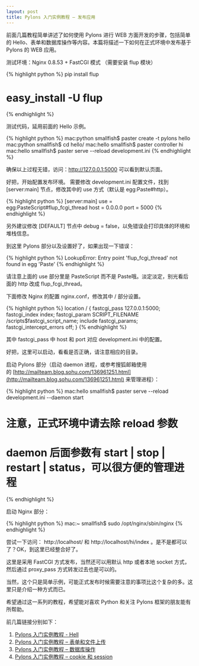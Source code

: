 ```yaml
---
layout: post
title: Pylons 入门实例教程 – 发布应用
---
```


前面几篇教程简单讲述了如何使用 Pylons 进行 WEB 方面开发的步骤，包括简单的 Hello、表单和数据库操作等内容。本篇将描述一下如何在正式环境中发布基于 Pylons 的 WEB 应用。

测试环境：Nginx 0.8.53 + FastCGI 模式 （需要安装 flup 模块）

{% highlight python %}
pip install flup
# easy_install -U flup
{% endhighlight %}

测试代码，延用前面的 Hello 示例。

{% highlight python %}
mac:python smallfish$ paster create -t pylons hello
mac:python smallfish$ cd hello/
mac:hello smallfish$ paster controller hi
mac:hello smallfish$ paster serve --reload development.ini
{% endhighlight %}

确保以上过程无错，访问：http://127.0.0.1:5000 可以看到默认页面。

好把，开始配置发布环境。
需要修改 development.ini 配置文件，找到 [server:main] 节点，修改其中的 use 方式（默认是 egg:Paste#http）。

{% highlight python %}
[server:main]
use = egg:PasteScript#flup_fcgi_thread
host = 0.0.0.0
port = 5000
{% endhighlight %}

另外建议修改 [DEFAULT] 节点中 debug = false，以免错误会打印具体的环境和堆栈信息。

到这里 Pylons 部分以及设置好了，如果出现一下错误：

{% highlight python %}
LookupError: Entry point 'flup_fcgi_thread' not found in egg 'Paste'
{% endhighlight %}

请注意上面的 use 部分里是 PasteScript 而不是 Paste哦。淡定淡定，别光看后面的 http 改成 flup_fcgi_thread。

下面修改 Nginx 的配置 nginx.conf，修改其中 / 部分设置。

{% highlight python %}
        location / {
            fastcgi_pass   127.0.0.1:5000;
            fastcgi_index  index;
            fastcgi_param  SCRIPT_FILENAME  /scripts$fastcgi_script_name;
            include        fastcgi_params;
            fastcgi_intercept_errors off;
        }
{% endhighlight %}

其中 fastcgi_pass 中 host 和 port 对应 development.ini 中的配置。

好把，这里可以启动，看看是否正确，请注意相应的目录。

启动 Pylons 部分（启动 daemon 进程，或参考搜狐邮箱使用的 [http://mailteam.blog.sohu.com/136961251.html](http://mailteam.blog.sohu.com/136961251.html) 来管理进程）：

{% highlight python %}
mac:hello smallfish$ paster serve --reload development.ini  --daemon start
# 注意，正式环境中请去除 reload 参数
# daemon 后面参数有 start | stop | restart | status，可以很方便的管理进程
{% endhighlight %}

启动 Nginx 部分：

{% highlight python %}
mac:~ smallfish$ sudo /opt/nginx/sbin/nginx
{% endhighlight %}

尝试一下访问： http://localhost/ 和 http://localhost/hi/index 。是不是都可以了？OK，到这里已经整合好了。

这里是采用 FastCGI 方式发布，当然还可以用默认 http 或者本地 socket 方式，然后通过 proxy_pass 方式转发过去也是可以的。

当然，这个只是简单示例，可能正式发布时候需要注意的事项比这个复杂的多。这里只是介绍一种方式而已。

希望通过这一系列的教程，希望能对喜欢 Python 和关注 Pylons 框架的朋友能有所帮助。

前几篇链接分别如下：

1. [Pylons 入门实例教程 - Hell ](http://chenxiaoyu.org/2010/06/28/pylons-tutorial-hello.html)
2. [Pylons 入门实例教程 – 表单和文件上传](http://chenxiaoyu.org/2010/06/30/pylons-tutorial-form-upload-file.html)
3. [Pylons 入门实例教程 – 数据库操作](http://chenxiaoyu.org/2010/07/01/pylons-tutorial-database.html)
4. [Pylons 入门实例教程 – cookie 和 session](http://chenxiaoyu.org/2010/07/03/pylons-tutorial-cookie-session.html)

